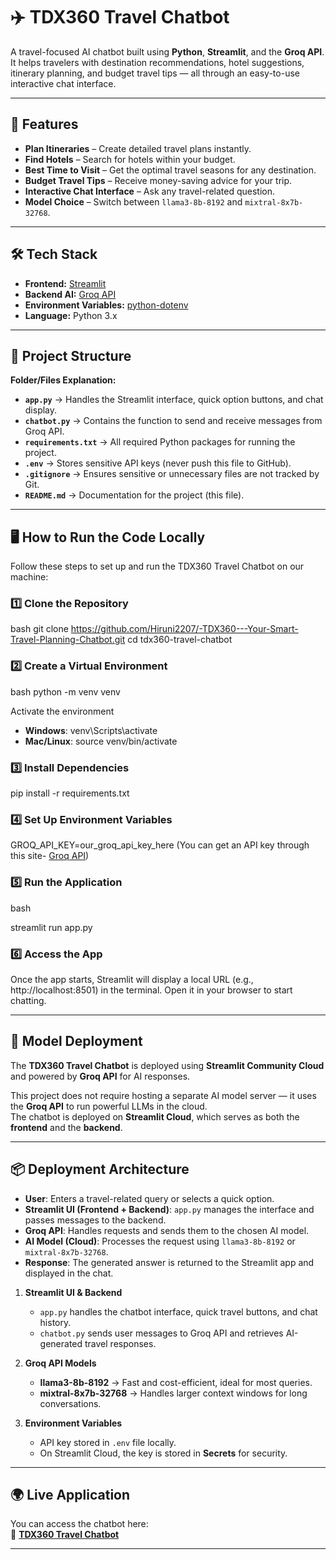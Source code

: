 # ✈️ TDX360 Travel Chatbot

A travel-focused AI chatbot built using **Python**, **Streamlit**, and the **Groq API**.  
It helps travelers with destination recommendations, hotel suggestions, itinerary planning, and budget travel tips — all through an easy-to-use interactive chat interface.

---

## 📌 Features

-  **Plan Itineraries** – Create detailed travel plans instantly.
-  **Find Hotels** – Search for hotels within your budget.
-  **Best Time to Visit** – Get the optimal travel seasons for any destination.
-  **Budget Travel Tips** – Receive money-saving advice for your trip.
-  **Interactive Chat Interface** – Ask any travel-related question.
-  **Model Choice** – Switch between `llama3-8b-8192` and `mixtral-8x7b-32768`.

---

## 🛠 Tech Stack

- **Frontend:** [Streamlit](https://streamlit.io/)
- **Backend AI:** [Groq API](https://groq.com/)
- **Environment Variables:** [python-dotenv](https://pypi.org/project/python-dotenv/)
- **Language:** Python 3.x

---

## 📂 Project Structure

**Folder/Files Explanation:**
- **`app.py`** → Handles the Streamlit interface, quick option buttons, and chat display.  
- **`chatbot.py`** → Contains the function to send and receive messages from Groq API.  
- **`requirements.txt`** → All required Python packages for running the project.  
- **`.env`** → Stores sensitive API keys (never push this file to GitHub).  
- **`.gitignore`** → Ensures sensitive or unnecessary files are not tracked by Git.  
- **`README.md`** → Documentation for the project (this file).  

---
## 🖥 How to Run the Code Locally

Follow these steps to set up and run the TDX360 Travel Chatbot on our machine:

### 1️⃣ Clone the Repository
bash
git clone https://github.com/Hiruni2207/-TDX360---Your-Smart-Travel-Planning-Chatbot.git
cd tdx360-travel-chatbot

### 2️⃣ Create a Virtual Environment 
bash
python -m venv venv

Activate the environment
- **Windows**:
venv\Scripts\activate
- **Mac/Linux**:
source venv/bin/activate

### 3️⃣ Install Dependencies
pip install -r requirements.txt

### 4️⃣ Set Up Environment Variables
GROQ_API_KEY=our_groq_api_key_here
(You can get an API key through this site- [Groq API](https://groq.com/))

### 5️⃣ Run the Application
bash

streamlit run app.py

### 6️⃣ Access the App
Once the app starts, Streamlit will display a local URL (e.g., http://localhost:8501) in the terminal.
Open it in your browser to start chatting.

---

## 🚀 Model Deployment

The **TDX360 Travel Chatbot** is deployed using **Streamlit Community Cloud** and powered by **Groq API** for AI responses.

This project does not require hosting a separate AI model server — it uses the **Groq API** to run powerful LLMs in the cloud.  
The chatbot is deployed on **Streamlit Cloud**, which serves as both the **frontend** and the **backend**.

---

## 📦 Deployment Architecture

- **User**: Enters a travel-related query or selects a quick option.
- **Streamlit UI (Frontend + Backend)**: `app.py` manages the interface and passes messages to the backend.
- **Groq API**: Handles requests and sends them to the chosen AI model.
- **AI Model (Cloud)**: Processes the request using `llama3-8b-8192` or `mixtral-8x7b-32768`.
- **Response**: The generated answer is returned to the Streamlit app and displayed in the chat.


1. **Streamlit UI & Backend**  
   - `app.py` handles the chatbot interface, quick travel buttons, and chat history.
   - `chatbot.py` sends user messages to Groq API and retrieves AI-generated travel responses.

2. **Groq API Models**  
   - **llama3-8b-8192** → Fast and cost-efficient, ideal for most queries.  
   - **mixtral-8x7b-32768** → Handles larger context windows for long conversations.  

3. **Environment Variables**  
   - API key stored in `.env` file locally.
   - On Streamlit Cloud, the key is stored in **Secrets** for security.

---

## 🌍 Live Application
You can access the chatbot here:  
🔗 **[TDX360 Travel Chatbot](https://4xkfeahyi9bzsmnfiex4bh.streamlit.app/)**

---


